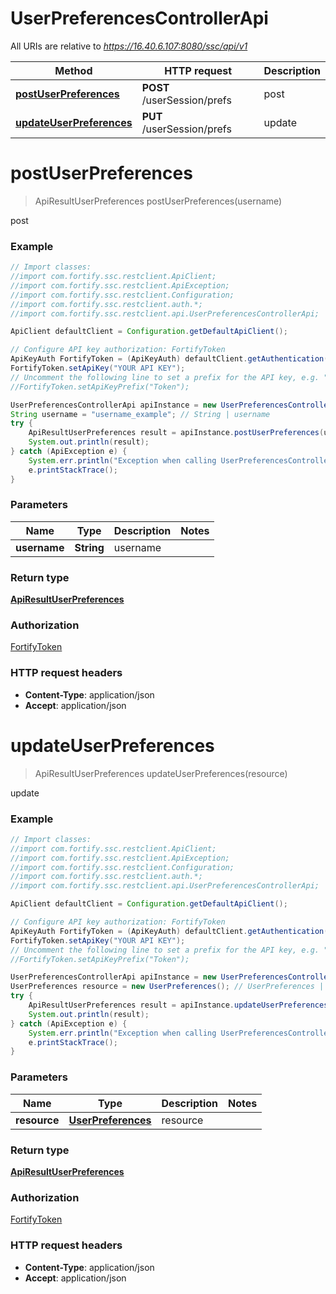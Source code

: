 # UserPreferencesControllerApi

All URIs are relative to *https://16.40.6.107:8080/ssc/api/v1*

Method | HTTP request | Description
------------- | ------------- | -------------
[**postUserPreferences**](UserPreferencesControllerApi.md#postUserPreferences) | **POST** /userSession/prefs | post
[**updateUserPreferences**](UserPreferencesControllerApi.md#updateUserPreferences) | **PUT** /userSession/prefs | update


<a name="postUserPreferences"></a>
# **postUserPreferences**
> ApiResultUserPreferences postUserPreferences(username)

post

### Example
```java
// Import classes:
//import com.fortify.ssc.restclient.ApiClient;
//import com.fortify.ssc.restclient.ApiException;
//import com.fortify.ssc.restclient.Configuration;
//import com.fortify.ssc.restclient.auth.*;
//import com.fortify.ssc.restclient.api.UserPreferencesControllerApi;

ApiClient defaultClient = Configuration.getDefaultApiClient();

// Configure API key authorization: FortifyToken
ApiKeyAuth FortifyToken = (ApiKeyAuth) defaultClient.getAuthentication("FortifyToken");
FortifyToken.setApiKey("YOUR API KEY");
// Uncomment the following line to set a prefix for the API key, e.g. "Token" (defaults to null)
//FortifyToken.setApiKeyPrefix("Token");

UserPreferencesControllerApi apiInstance = new UserPreferencesControllerApi();
String username = "username_example"; // String | username
try {
    ApiResultUserPreferences result = apiInstance.postUserPreferences(username);
    System.out.println(result);
} catch (ApiException e) {
    System.err.println("Exception when calling UserPreferencesControllerApi#postUserPreferences");
    e.printStackTrace();
}
```

### Parameters

Name | Type | Description  | Notes
------------- | ------------- | ------------- | -------------
 **username** | **String**| username |

### Return type

[**ApiResultUserPreferences**](ApiResultUserPreferences.md)

### Authorization

[FortifyToken](../README.md#FortifyToken)

### HTTP request headers

 - **Content-Type**: application/json
 - **Accept**: application/json

<a name="updateUserPreferences"></a>
# **updateUserPreferences**
> ApiResultUserPreferences updateUserPreferences(resource)

update

### Example
```java
// Import classes:
//import com.fortify.ssc.restclient.ApiClient;
//import com.fortify.ssc.restclient.ApiException;
//import com.fortify.ssc.restclient.Configuration;
//import com.fortify.ssc.restclient.auth.*;
//import com.fortify.ssc.restclient.api.UserPreferencesControllerApi;

ApiClient defaultClient = Configuration.getDefaultApiClient();

// Configure API key authorization: FortifyToken
ApiKeyAuth FortifyToken = (ApiKeyAuth) defaultClient.getAuthentication("FortifyToken");
FortifyToken.setApiKey("YOUR API KEY");
// Uncomment the following line to set a prefix for the API key, e.g. "Token" (defaults to null)
//FortifyToken.setApiKeyPrefix("Token");

UserPreferencesControllerApi apiInstance = new UserPreferencesControllerApi();
UserPreferences resource = new UserPreferences(); // UserPreferences | resource
try {
    ApiResultUserPreferences result = apiInstance.updateUserPreferences(resource);
    System.out.println(result);
} catch (ApiException e) {
    System.err.println("Exception when calling UserPreferencesControllerApi#updateUserPreferences");
    e.printStackTrace();
}
```

### Parameters

Name | Type | Description  | Notes
------------- | ------------- | ------------- | -------------
 **resource** | [**UserPreferences**](UserPreferences.md)| resource |

### Return type

[**ApiResultUserPreferences**](ApiResultUserPreferences.md)

### Authorization

[FortifyToken](../README.md#FortifyToken)

### HTTP request headers

 - **Content-Type**: application/json
 - **Accept**: application/json

